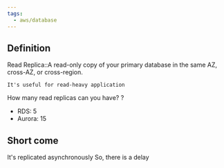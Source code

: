```yaml
---
tags:
  - aws/database
---
```

## Definition
Read Replica::A read-only copy of your primary database in the same AZ, cross-AZ, or cross-region.
<!--SR:!2025-05-26,3,250-->
	It's useful for read-heavy application

How many read replicas can you have?
?
* RDS: 5
* Aurora: 15
<!--SR:!2025-05-26,3,250-->
## Short come
It's replicated asynchronously
So, there is a delay